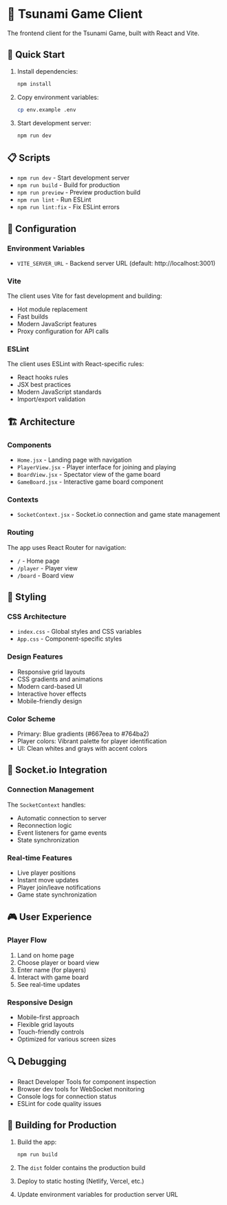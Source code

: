 # 🌊 Tsunami Game Client

The frontend client for the Tsunami Game, built with React and Vite.

## 🚀 Quick Start

1. Install dependencies:
   ```bash
   npm install
   ```

2. Copy environment variables:
   ```bash
   cp env.example .env
   ```

3. Start development server:
   ```bash
   npm run dev
   ```

## 📋 Scripts

- `npm run dev` - Start development server
- `npm run build` - Build for production
- `npm run preview` - Preview production build
- `npm run lint` - Run ESLint
- `npm run lint:fix` - Fix ESLint errors

## 🔧 Configuration

### Environment Variables

- `VITE_SERVER_URL` - Backend server URL (default: http://localhost:3001)

### Vite

The client uses Vite for fast development and building:
- Hot module replacement
- Fast builds
- Modern JavaScript features
- Proxy configuration for API calls

### ESLint

The client uses ESLint with React-specific rules:
- React hooks rules
- JSX best practices
- Modern JavaScript standards
- Import/export validation

## 🏗️ Architecture

### Components

- `Home.jsx` - Landing page with navigation
- `PlayerView.jsx` - Player interface for joining and playing
- `BoardView.jsx` - Spectator view of the game board
- `GameBoard.jsx` - Interactive game board component

### Contexts

- `SocketContext.jsx` - Socket.io connection and game state management

### Routing

The app uses React Router for navigation:
- `/` - Home page
- `/player` - Player view
- `/board` - Board view

## 🎨 Styling

### CSS Architecture

- `index.css` - Global styles and CSS variables
- `App.css` - Component-specific styles

### Design Features

- Responsive grid layouts
- CSS gradients and animations
- Modern card-based UI
- Interactive hover effects
- Mobile-friendly design

### Color Scheme

- Primary: Blue gradients (#667eea to #764ba2)
- Player colors: Vibrant palette for player identification
- UI: Clean whites and grays with accent colors

## 🔌 Socket.io Integration

### Connection Management

The `SocketContext` handles:
- Automatic connection to server
- Reconnection logic
- Event listeners for game events
- State synchronization

### Real-time Features

- Live player positions
- Instant move updates
- Player join/leave notifications
- Game state synchronization

## 🎮 User Experience

### Player Flow

1. Land on home page
2. Choose player or board view
3. Enter name (for players)
4. Interact with game board
5. See real-time updates

### Responsive Design

- Mobile-first approach
- Flexible grid layouts
- Touch-friendly controls
- Optimized for various screen sizes

## 🔍 Debugging

- React Developer Tools for component inspection
- Browser dev tools for WebSocket monitoring
- Console logs for connection status
- ESLint for code quality issues

## 🚀 Building for Production

1. Build the app:
   ```bash
   npm run build
   ```

2. The `dist` folder contains the production build

3. Deploy to static hosting (Netlify, Vercel, etc.)

4. Update environment variables for production server URL 